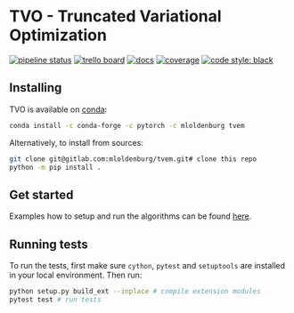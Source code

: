 # TVO - Truncated Variational Optimization <br>
<!-- [![build status](https://img.shields.io/gitlab/pipeline/mloldenburg/tvem.svg?style=flat-square)](https://gitlab.com/mloldenburg/tvem/pipelines)-->
[![pipeline status](https://gitlab.com/mloldenburg/tvem/badges/master/pipeline.svg)](https://gitlab.com/mloldenburg/tvem/commits/master)
[![trello board](https://img.shields.io/badge/trello%20board-private-blue.svg?style=flat-square)](https://trello.com/b/EuWTcm4w/tvem-repo)
[![docs](https://img.shields.io/badge/docs-latest-blue.svg?style=flat-square)](https://mloldenburg.gitlab.io/tvem)
[![coverage](https://mloldenburg.gitlab.io/tvem/cov_badge.svg)](https://mloldenburg.gitlab.io/tvem/htmlcov)
[![code style: black](https://img.shields.io/badge/code%20style-black-000000.svg?style=flat-square)](https://github.com/ambv/black)
<!--[![conda](https://anaconda.org/mloldenburg/tvem/badges/installer/conda.svg)](https://anaconda.org/mloldenburg/tvem)-->

## Installing

TVO is available on [conda](https://anaconda.org/mloldenburg/tvem):

```bash
conda install -c conda-forge -c pytorch -c mloldenburg tvem
```

Alternatively, to install from sources:

```bash
git clone git@gitlab.com:mloldenburg/tvem.git# clone this repo
python -m pip install .
```

## Get started
Examples how to setup and run the algorithms can be found [here](/examples).


## Running tests

To run the tests, first make sure `cython`, `pytest` and `setuptools` are installed in your local environment.
Then run:

```bash
python setup.py build_ext --inplace # compile extension modules
pytest test # run tests
```
